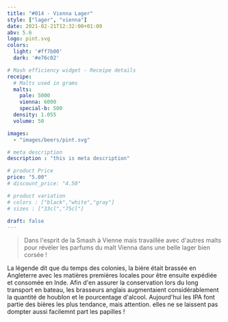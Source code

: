 ```yaml
---
title: "#014 - Vienna Lager"
style: ["lager", "vienna"]
date: 2021-02-21T12:32:00+01:00
abv: 5.6
logo: pint.svg
colors:
  light: '#ff7b00'
  dark: '#e76c02'

# Mash efficiency widget - Receipe details
receipe:
  # Malts used in grams
  malts:
    pale: 5000
    vienna: 6000
    special-b: 500
  density: 1.055
  volume: 50

images:
  - "images/beers/pint.svg"

# meta description
description : "this is meta description"

# product Price
price: "5.00"
# discount_price: "4.50"

# product variation
# colors : ["black","white","gray"]
# sizes : ["33cl","75cl"]

draft: false
---
```


> Dans l'esprit de la Smash à Vienne mais travaillée avec d'autres malts pour révéler les parfums du malt Vienna dans une belle lager bien corsée !

La légende dit que du temps des colonies, la bière était brassée en Angleterre avec les matières premières locales pour être ensuite expédiée et consomée en Inde. Afin d'en assurer la conservation lors du long transport en bateau, les brasseurs anglais augmentaient considérablement la quantité de houblon et le pourcentage d'alcool. Aujourd'hui les IPA font partie des bières les plus tendance, mais attention. elles ne se laissent pas dompter aussi facilemnt part les papilles !